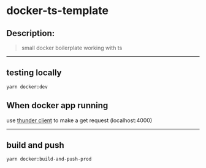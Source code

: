 # docker-ts-template

## Description:

> small docker boilerplate working with ts

---

## testing locally

    yarn docker:dev

## When docker app running

use [thunder client](https://marketplace.visualstudio.com/items?itemName=rangav.vscode-thunder-client) to make a get request (localhost:4000)

---

## build and push

    yarn docker:build-and-push-prod

<!-- // enter to shell inside docker image -->
<!--  -->
<!-- docker ps -->
<!-- docker exec -it ${docker-image-name} sh -->
<!-- // watch files -->
